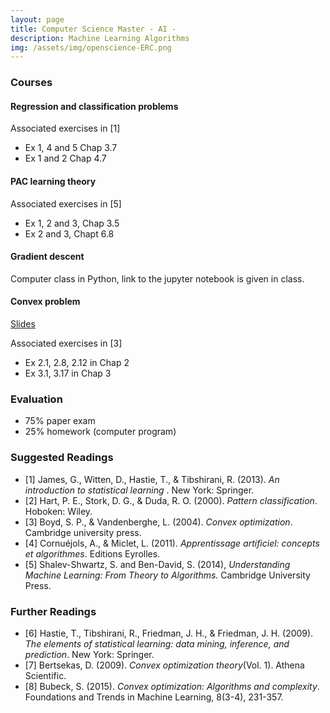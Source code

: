```yaml
---
layout: page
title: Computer Science Master - AI - 
description: Machine Learning Algorithms
img: /assets/img/openscience-ERC.png
---
```


### Courses

#### Regression and classification problems

Associated exercises in [1]
- Ex 1, 4 and 5  Chap 3.7
- Ex 1 and 2 Chap 4.7

####  PAC learning theory

Associated exercises in [5]
- Ex 1, 2 and 3, Chap 3.5
- Ex 2 and 3, Chapt 6.8

#### Gradient descent

Computer class in Python, link to the jupyter notebook is given in class.

#### Convex problem

[Slides](https://cirrus.universite-paris-saclay.fr/s/boxX8JXcDat2F2K)

Associated exercises in [3]
- Ex 2.1, 2.8, 2.12 in Chap 2
- Ex 3.1, 3.17 in Chap 3


### Evaluation

- 75% paper exam
- 25% homework (computer program)

### Suggested Readings

- [1] James, G., Witten, D., Hastie, T., & Tibshirani, R. (2013). _An introduction to statistical learning_ . New York: Springer.
- [2] Hart, P. E., Stork, D. G., & Duda, R. O. (2000). _Pattern classification_. Hoboken: Wiley.
- [3] Boyd, S. P., & Vandenberghe, L. (2004). _Convex optimization_. Cambridge university press.
- [4] Cornuéjols, A., & Miclet, L. (2011). _Apprentissage artificiel: concepts et algorithmes_. Editions Eyrolles.
- [5] Shalev-Shwartz, S. and Ben-David, S. (2014), _Understanding Machine Learning: From Theory to Algorithms_. Cambridge University Press.

### Further Readings

- [6] Hastie, T., Tibshirani, R., Friedman, J. H., & Friedman, J. H. (2009). _The elements of statistical learning: data mining, inference, and prediction_. New York: Springer.
- [7] Bertsekas, D. (2009). _Convex optimization theory_(Vol. 1). Athena Scientific.
- [8] Bubeck, S. (2015). _Convex optimization: Algorithms and complexity_. Foundations and Trends in Machine Learning, 8(3-4), 231-357.

